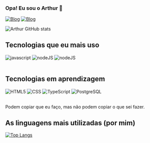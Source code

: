 ### Opa! Eu sou o Arthur 👋

[![Blog](https://img.shields.io/badge/Instagram-E4405F?style=for-the-badge&logo=instagram&logoColor=white)](https://www.instagram.com/arthur_strl/)
[![Blog](https://img.shields.io/badge/Twitter-1DA1F2?style=for-the-badge&logo=twitter&logoColor=white)](https://twitter.com/arthur_strelow)

![Arthur GitHub stats](https://github-readme-stats.vercel.app/api?username=arthurstrelow&show_icons=true&theme=transparent)

## Tecnologias que eu mais uso

<div style="display: inline_block">
  <img align="center" alt="javascript" src="https://img.shields.io/badge/JavaScript-F7DF1E?style=for-the-badge&logo=javascript&logoColor=black"> 
  <img align="center" alt="nodeJS" src="https://img.shields.io/badge/Node.js-43853D?style=for-the-badge&logo=node.js&logoColor=white">
  <img align="center" alt="nodeJS" src="https://img.shields.io/badge/Python-3776AB?style=for-the-badge&logo=python&logoColor=white">
</div><br>

## Tecnologias em aprendizagem

<div style="display: inline_block">
  <img align="center" alt="HTML5" src="https://img.shields.io/badge/HTML5-E34F26?style=for-the-badge&logo=html5&logoColor=white">
  <img align="center" alt="CSS" src="https://img.shields.io/badge/CSS3-1572B6?style=for-the-badge&logo=css3&logoColor=white">
  <img align="center" alt="TypeScript" src="https://img.shields.io/badge/TypeScript-007ACC?style=for-the-badge&logo=typescript&logoColor=white">
  <img align="center" alt="PostgreSQL" src="https://img.shields.io/badge/PostgreSQL-316192?style=for-the-badge&logo=postgresql&logoColor=white">
</div><br>

Podem copiar que eu faço, mas não podem copiar o que sei fazer.

## As linguagens mais utilizadas (por mim)
[![Top Langs](https://github-readme-stats.vercel.app/api/top-langs/?username=arthurstrelow&layout=compact)](https://github.com/anuraghazra/github-readme-stats)
